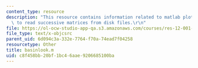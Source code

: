 ```yaml
---
content_type: resource
description: "This resource contains information related to matlab plotting program\
  \ to read successive matrices from disk files.\r\n"
file: https://ol-ocw-studio-app-qa.s3.amazonaws.com/courses/res-12-001-topics-in-fluid-dynamics-spring-2010/c8f458bb20bf1bc46aae9206685100ba_basinlook.m
file_type: text/x-objcsrc
parent_uid: 6d094c3a-332e-7764-f70a-74ead7f04258
resourcetype: Other
title: basinlook.m
uid: c8f458bb-20bf-1bc4-6aae-9206685100ba
---
```

